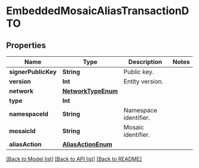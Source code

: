# EmbeddedMosaicAliasTransactionDTO

## Properties
Name | Type | Description | Notes
------------ | ------------- | ------------- | -------------
**signerPublicKey** | **String** | Public key. | 
**version** | **Int** | Entity version. | 
**network** | [**NetworkTypeEnum**](NetworkTypeEnum.md) |  | 
**type** | **Int** |  | 
**namespaceId** | **String** | Namespace identifier. | 
**mosaicId** | **String** | Mosaic identifier. | 
**aliasAction** | [**AliasActionEnum**](AliasActionEnum.md) |  | 

[[Back to Model list]](../README.md#documentation-for-models) [[Back to API list]](../README.md#documentation-for-api-endpoints) [[Back to README]](../README.md)


